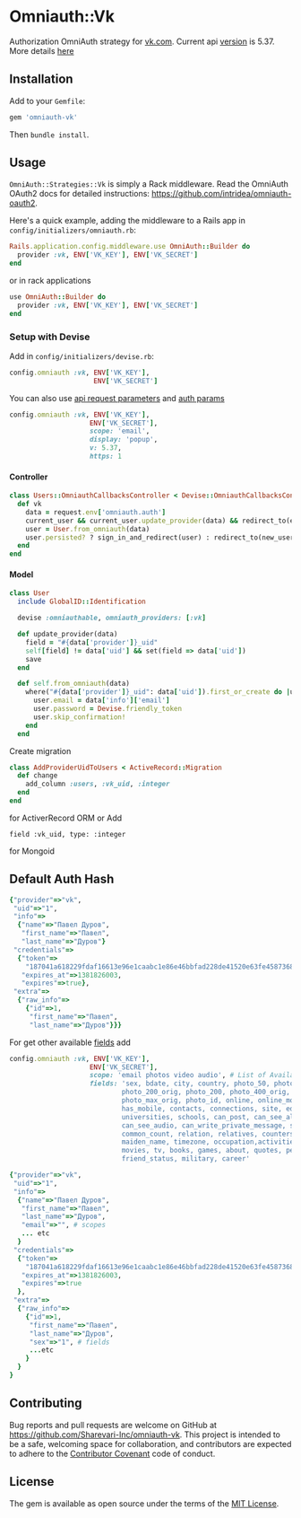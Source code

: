 # Omniauth::Vk
Authorization OmniAuth strategy for [vk.com](https://vk.com). Current api [version](https://vk.com/dev/versions) is 5.37.
More details [here](https://vk.com/dev)
## Installation
Add to your `Gemfile`:
```ruby
gem 'omniauth-vk'
```
Then `bundle install`.
## Usage


`OmniAuth::Strategies::Vk` is simply a Rack middleware. Read the OmniAuth OAuth2 docs for detailed instructions: https://github.com/intridea/omniauth-oauth2.

Here's a quick example, adding the middleware to a Rails app in `config/initializers/omniauth.rb`:

```ruby
Rails.application.config.middleware.use OmniAuth::Builder do
  provider :vk, ENV['VK_KEY'], ENV['VK_SECRET']
end
```
or in rack applications
```ruby
use OmniAuth::Builder do
  provider :vk, ENV['VK_KEY'], ENV['VK_SECRET']
end
```
### Setup with Devise
Add in  `config/initializers/devise.rb`:
```ruby
config.omniauth :vk, ENV['VK_KEY'],
                     ENV['VK_SECRET']
```
You can also use [api request parameters](https://vk.com/dev/api_requests) and [auth params](https://vk.com/dev/auth_sites)
 ```ruby
config.omniauth :vk, ENV['VK_KEY'],
                     ENV['VK_SECRET'],
                     scope: 'email',
                     display: 'popup',
                     v: 5.37,
                     https: 1
```
#### Controller
```ruby
class Users::OmniauthCallbacksController < Devise::OmniauthCallbacksController
  def vk
    data = request.env['omniauth.auth']
    current_user && current_user.update_provider(data) && redirect_to(edit_user_registration_path) && return
    user = User.from_omniauth(data)
    user.persisted? ? sign_in_and_redirect(user) : redirect_to(new_user_registration_path)
  end
end
```
#### Model
```ruby
class User
  include GlobalID::Identification

  devise :omniauthable, omniauth_providers: [:vk]

  def update_provider(data)
    field = "#{data['provider']}_uid"
    self[field] != data['uid'] && set(field => data['uid'])
    save
  end

  def self.from_omniauth(data)
    where("#{data['provider']}_uid": data['uid']).first_or_create do |user|
      user.email = data['info']['email']
      user.password = Devise.friendly_token
      user.skip_confirmation!
    end
  end
```
Create migration
```ruby
class AddProviderUidToUsers < ActiveRecord::Migration
  def change
    add_column :users, :vk_uid, :integer
  end
end
```
for ActiverRecord ORM or Add
```
field :vk_uid, type: :integer
```
for Mongoid
## Default Auth Hash
```ruby
{"provider"=>"vk",
 "uid"=>"1",
 "info"=>
  {"name"=>"Павел Дуров",
   "first_name"=>"Павел",
   "last_name"=>"Дуров"}
 "credentials"=>
  {"token"=>
    "187041a618229fdaf16613e96e1caabc1e86e46bbfad228de41520e63fe45873684c365a14417289599f3",
   "expires_at"=>1381826003,
   "expires"=>true},
 "extra"=>
  {"raw_info"=>
    {"id"=>1,
     "first_name"=>"Павел",
     "last_name"=>"Дуров"}}}
```
For get other available [fields](https://vk.com/dev/users.get) add
 ```ruby
config.omniauth :vk, ENV['VK_KEY'],
                     ENV['VK_SECRET'],
                     scope: 'email photos video audio', # List of Available Settings of Access Permissions https://vk.com/dev/permissions
                     fields: 'sex, bdate, city, country, photo_50, photo_100,
                             photo_200_orig, photo_200, photo_400_orig, photo_max,
                             photo_max_orig, photo_id, online, online_mobile, domain,
                             has_mobile, contacts, connections, site, education,
                             universities, schools, can_post, can_see_all_posts,
                             can_see_audio, can_write_private_message, status, last_seen,
                             common_count, relation, relatives, counters, screen_name,
                             maiden_name, timezone, occupation,activities, interests, music,
                             movies, tv, books, games, about, quotes, personal,
                             friend_status, military, career'
```
```ruby
{"provider"=>"vk",
 "uid"=>"1",
 "info"=>
  {"name"=>"Павел Дуров",
   "first_name"=>"Павел",
   "last_name"=>"Дуров",
   "email"=>"", # scopes
   ... etc
  }
 "credentials"=>
  {"token"=>
    "187041a618229fdaf16613e96e1caabc1e86e46bbfad228de41520e63fe45873684c365a14417289599f3",
   "expires_at"=>1381826003,
   "expires"=>true
  },
 "extra"=>
  {"raw_info"=>
    {"id"=>1,
     "first_name"=>"Павел",
     "last_name"=>"Дуров",
     "sex"=>"1", # fields
     ...etc
    }
  }
}
```
## Contributing
Bug reports and pull requests are welcome on GitHub at https://github.com/Sharevari-Inc/omniauth-vk. This project is intended to be a safe, welcoming space for collaboration, and contributors are expected to adhere to the [Contributor Covenant](contributor-covenant.org) code of conduct.
## License
The gem is available as open source under the terms of the [MIT License](http://opensource.org/licenses/MIT).
